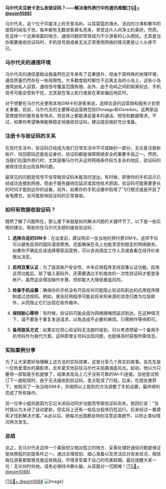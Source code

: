 **马尔代夫注册卡怎么收验证码？——解决海外旅行中的通讯难题[[TG💪+ @esim1088](https://t.me/s/esim1088)]**

马尔代夫，这个位于印度洋上的天堂岛屿，以其碧蓝的海水、洁白的沙滩和奢华的度假村闻名于世。每年都有无数游客慕名而来，享受这片人间净土的美好。然而，在这样一个远离喧嚣的地方，通信问题却常常成为不少游客的心头困扰。尤其是当你需要接收验证码时，手机信号弱或者无法正常使用网络的情况更是让人头疼不已。

### 马尔代夫的通信环境

马尔代夫的通信基础设施虽然在近年来有了显著提升，但由于其特殊的地理环境，通信质量仍然存在一些局限性。大多数度假村都位于远离主岛的小岛上，这些小岛通常由私人运营，通信信号覆盖范围有限。此外，由于岛屿之间的距离较远，手机信号可能会受到干扰，尤其是在海上航行或是在某些偏远地区时。

对于想要在马尔代夫使用本地SIM卡的游客来说，选择合适的运营商和服务计划至关重要。目前，马尔代夫的主要移动运营商包括Dhiraagu和Ooredoo。这两家运营商提供的服务各有特点，但总体上都能满足基本的通话、短信和数据需求。不过，如果你希望确保能够稳定地接收验证码，建议提前做好充分准备。

### 注册卡与验证码的关系

在现代生活中，验证码已经成为我们日常生活中不可或缺的一部分。无论是注册新账户、找回密码还是验证身份，验证码都是保障网络安全的重要手段之一。然而，当我们在国外旅行时，尤其是像马尔代夫这样网络条件较为复杂的地区，验证码的接收往往会出现各种问题。

最常见的问题是信号不佳导致验证码未能及时送达。有时候，即使你的手机显示已经成功连接到网络，但由于服务器响应延迟或其他技术原因，验证码可能需要更长的时间才能到达你的设备。另外，如果你的手机设置中启用了飞行模式或是开启了省电模式，也可能影响验证码的正常接收。

### 如何有效接收验证码？

既然了解了问题所在，那么接下来就是如何解决问题的关键环节了。以下是一些实用的建议，帮助你在马尔代夫顺利接收验证码：

1. **选择合适的SIM卡**：在出发前，建议购买一张当地的预付费SIM卡。这样不仅可以避免高昂的国际漫游费用，还能确保在岛上也能享受到稳定的网络服务。如果你不确定应该选择哪家运营商，可以咨询酒店工作人员或查看在线评价来做出决定。

2. **启用双重认证**：为了提高账户安全性，许多应用程序支持双重认证功能。启用这项功能后，除了输入密码外，还需要通过手机接收的一次性验证码才能登录账户。虽然这会增加操作步骤，但却能大大降低被盗风险。

3. **检查手机设置**：确保你的手机没有开启任何可能阻止验证码到达的应用程序限制或过滤规则。例如，某些应用程序可能会将未知来源的消息归类为垃圾邮件，从而阻止它们出现在收件箱中。

4. **保持耐心等待**：有时候，验证码可能会因为网络拥堵而延迟到达。在这种情况下，请不要急于重复发送请求，以免造成不必要的麻烦。只需稍作等待即可。

5. **备用联系方式**：如果实在担心验证码无法按时收到，可以考虑预留一个备用手机号码作为替代方案。这样即使主号码出现问题，也能够及时获取所需信息。

### 实际案例分享

为了让大家更好地理解上述方法的实际效果，这里分享几个真实的故事。张先生是一位热爱潜水的摄影师，去年夏天他前往马尔代夫拍摄海底风光。起初，他以为只要带一部智能手机就够了，结果发现岛上几乎没有可靠的Wi-Fi连接。当他尝试预订下一趟航班时，由于无法接收到验证码，差点耽误了行程。后来，在朋友推荐下，他购买了一张当地SIM卡，并按照以上提到的方法调整了手机设置，最终顺利完成了所有操作。

另一位李小姐则是因为忘记关闭自动同步功能而导致验证码丢失。她回忆说：“当时我以为关闭了自动更新，但实际上还有一些后台程序仍在运行。后来经过一番摸索才找到解决方案。”从此以后，她每次出国都会特别注意这类细节，以防止类似情况再次发生。

### 总结

总之，在马尔代夫这样一个美丽但又相对孤立的地方，妥善处理好通信问题是保证愉快旅程的前提条件之一。通过合理规划、细心准备以及灵活应对突发状况，相信每位游客都能够克服这些挑战，尽情享受属于自己的完美假期。最后提醒大家一句：无论何时何地，请务必保持冷静头脑，从容面对一切困难！[[TG💪+ @esim1088](https://t.me/s/esim1088)]

[[TG💪+ @esim1088](https://t.me/s/esim1088) ![Image](https://i.postimg.cc/4NQfJmqS/Snipaste-2025-05-13-00-14-12.png)]